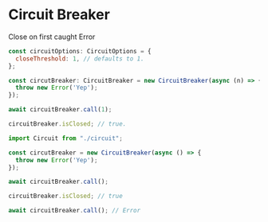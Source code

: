 # Circuit Breaker

Close on first caught Error
```javascript
const circuitOptions: CircuitOptions = {
  closeThreshold: 1, // defaults to 1.
};

const circutBreaker: CircuitBreaker = new CircuitBreaker(async (n) => {
  throw new Error('Yep');
});

await circuitBreaker.call(1);

circuitBreaker.isClosed; // true.
```

```javascript
import Circuit from "./circuit";

const circutBreaker = new CircuitBreaker(async () => {
  throw new Error('Yep');
});

await circuitBreaker.call();

circuitBreaker.isClosed; // true

await circuitBreaker.call(); // Error
```
